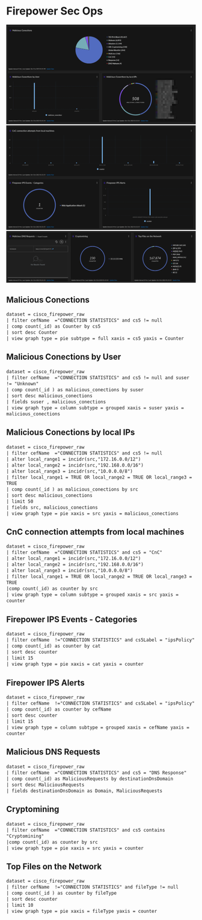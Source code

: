 # Firepower Sec Ops

![](./images/firepowersecops1.png)
![](./images/firepowersecops2.png)
![](./images/firepowersecops3.png)


## Malicious Conections
```
dataset = cisco_firepower_raw
| filter cefName  ="CONNECTION STATISTICS" and cs5 != null
| comp count(_id) as Counter by cs5 
| sort desc Counter
| view graph type = pie subtype = full xaxis = cs5 yaxis = Counter 
```

## Malicious Conections by User
```
dataset = cisco_firepower_raw
| filter cefName  ="CONNECTION STATISTICS" and cs5 != null and suser  != "Unknown"
| comp count(_id ) as malicious_conections by suser 
| sort desc malicious_conections 
| fields suser , malicious_conections
| view graph type = column subtype = grouped xaxis = suser yaxis = malicious_conections 
```

## Malicious Conections by local IPs
```
dataset = cisco_firepower_raw
| filter cefName  ="CONNECTION STATISTICS" and cs5 != null 
| alter local_range1 = incidr(src,"172.16.0.0/12")
| alter local_range2 = incidr(src,"192.168.0.0/16")
| alter local_range3 = incidr(src,"10.0.0.0/8")
| filter local_range1 = TRUE OR local_range2 = TRUE OR local_range3 = TRUE
| comp count(_id ) as malicious_conections by src 
| sort desc malicious_conections 
| limit 50
| fields src, malicious_conections
| view graph type = pie xaxis = src yaxis = malicious_conections 
```

## CnC connection attempts from local machines
```
dataset = cisco_firepower_raw
| filter cefName  ="CONNECTION STATISTICS" and cs5 = "CnC" 
| alter local_range1 = incidr(src,"172.16.0.0/12")
| alter local_range2 = incidr(src,"192.168.0.0/16")
| alter local_range3 = incidr(src,"10.0.0.0/8")
| filter local_range1 = TRUE OR local_range2 = TRUE OR local_range3 = TRUE
|comp count(_id) as counter by src
| view graph type = column subtype = grouped xaxis = src yaxis = counter 
```

## Firepower IPS Events - Categories
```
dataset = cisco_firepower_raw
| filter cefName  !="CONNECTION STATISTICS" and cs5Label = "ipsPolicy"
| comp count(_id) as counter by cat  
| sort desc counter 
| limit 15
| view graph type = pie xaxis = cat yaxis = counter 
```

## Firepower IPS Alerts
```
dataset = cisco_firepower_raw
| filter cefName  !="CONNECTION STATISTICS" and cs5Label = "ipsPolicy"
| comp count(_id) as counter by cefName  
| sort desc counter 
| limit 15
| view graph type = column subtype = grouped xaxis = cefName yaxis = counter 
```

## Malicious DNS Requests
```
dataset = cisco_firepower_raw
| filter cefName  ="CONNECTION STATISTICS" and cs5 = "DNS Response" 
| comp count(_id) as MaliciousRequests by destinationDnsDomain 
| sort desc MaliciousRequests 
| fields destinationDnsDomain as Domain, MaliciousRequests 
```

## Cryptomining
```
dataset = cisco_firepower_raw
| filter cefName  ="CONNECTION STATISTICS" and cs5 contains "Cryptomining" 
|comp count(_id) as counter by src
| view graph type = pie xaxis = src yaxis = counter 
```

## Top Files on the Network
```
dataset = cisco_firepower_raw
| filter cefName  !="CONNECTION STATISTICS" and fileType != null
| comp count(_id ) as counter by fileType 
| sort desc counter 
| limit 10
| view graph type = pie xaxis = fileType yaxis = counter 
```